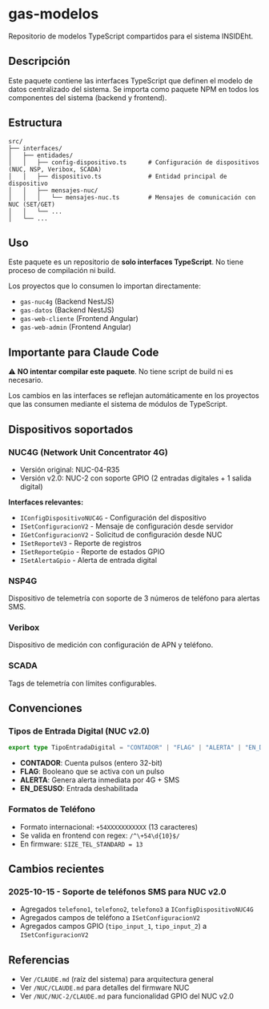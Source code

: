 # gas-modelos

Repositorio de modelos TypeScript compartidos para el sistema INSIDEht.

## Descripción

Este paquete contiene las interfaces TypeScript que definen el modelo de datos centralizado del sistema. Se importa como paquete NPM en todos los componentes del sistema (backend y frontend).

## Estructura

```
src/
├── interfaces/
│   ├── entidades/
│   │   ├── config-dispositivo.ts      # Configuración de dispositivos (NUC, NSP, Veribox, SCADA)
│   │   ├── dispositivo.ts             # Entidad principal de dispositivo
│   │   ├── mensajes-nuc/
│   │   │   └── mensajes-nuc.ts        # Mensajes de comunicación con NUC (SET/GET)
│   │   └── ...
│   └── ...
```

## Uso

Este paquete es un repositorio de **solo interfaces TypeScript**. No tiene proceso de compilación ni build.

Los proyectos que lo consumen lo importan directamente:
- `gas-nuc4g` (Backend NestJS)
- `gas-datos` (Backend NestJS)
- `gas-web-cliente` (Frontend Angular)
- `gas-web-admin` (Frontend Angular)

## Importante para Claude Code

⚠️ **NO intentar compilar este paquete**. No tiene script de build ni es necesario.

Los cambios en las interfaces se reflejan automáticamente en los proyectos que las consumen mediante el sistema de módulos de TypeScript.

## Dispositivos soportados

### NUC4G (Network Unit Concentrator 4G)
- Versión original: NUC-04-R35
- Versión v2.0: NUC-2 con soporte GPIO (2 entradas digitales + 1 salida digital)

**Interfaces relevantes:**
- `IConfigDispositivoNUC4G` - Configuración del dispositivo
- `ISetConfiguracionV2` - Mensaje de configuración desde servidor
- `IGetConfiguracionV2` - Solicitud de configuración desde NUC
- `ISetReporteV3` - Reporte de registros
- `ISetReporteGpio` - Reporte de estados GPIO
- `ISetAlertaGpio` - Alerta de entrada digital

### NSP4G
Dispositivo de telemetría con soporte de 3 números de teléfono para alertas SMS.

### Veribox
Dispositivo de medición con configuración de APN y teléfono.

### SCADA
Tags de telemetría con límites configurables.

## Convenciones

### Tipos de Entrada Digital (NUC v2.0)
```typescript
export type TipoEntradaDigital = "CONTADOR" | "FLAG" | "ALERTA" | "EN_DESUSO";
```

- **CONTADOR**: Cuenta pulsos (entero 32-bit)
- **FLAG**: Booleano que se activa con un pulso
- **ALERTA**: Genera alerta inmediata por 4G + SMS
- **EN_DESUSO**: Entrada deshabilitada

### Formatos de Teléfono
- Formato internacional: `+54XXXXXXXXXXX` (13 caracteres)
- Se valida en frontend con regex: `/^\+54\d{10}$/`
- En firmware: `SIZE_TEL_STANDARD = 13`

## Cambios recientes

### 2025-10-15 - Soporte de teléfonos SMS para NUC v2.0
- Agregados `telefono1`, `telefono2`, `telefono3` a `IConfigDispositivoNUC4G`
- Agregados campos de teléfono a `ISetConfiguracionV2`
- Agregados campos GPIO (`tipo_input_1`, `tipo_input_2`) a `ISetConfiguracionV2`

## Referencias

- Ver `/CLAUDE.md` (raíz del sistema) para arquitectura general
- Ver `/NUC/CLAUDE.md` para detalles del firmware NUC
- Ver `/NUC/NUC-2/CLAUDE.md` para funcionalidad GPIO del NUC v2.0

